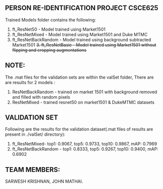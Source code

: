 ## PERSON RE-IDENTIFICATION PROJECT CSCE625

Trained Models folder contains the following:
1. ft_ResNet50		- Model trained using Market1501
2. ft_ResNetMixed	- Model trained using Market1501 and Duke MTMC
3. ft_ResNetBackRandom - Model trained using background subtracted Market1501
~~3. ft_ResNetBasic	- Model trained using Market1501 without flipping and cropping augmentations~~

## NOTE:
The .mat files for the validation sets are within the valSet folder, There are are results for 2 models :
1.  ResNetBackRandom - trained on market 1501 with background removed and filled with random pixels
2.  ResNetMixed - trained resnet50 on market1501 & DukeMTMC datasets  

## VALIDATION SET
Following are the results for  the validation dataset(.mat files of results are present in ./valSet/ directory):
1. ft_ResNetMixed- top1: 0.9067, top5: 0.9733, top10: 0.9867, mAP: 0.7969
2. ft_ResNetBackRandom - top1: 0.8333, top5: 0.9267, top10: 0.9400, mAP: 0.6902

## TEAM MEMBERS:
SARWESH KRISHNAN,
JOHN MATHAI.
